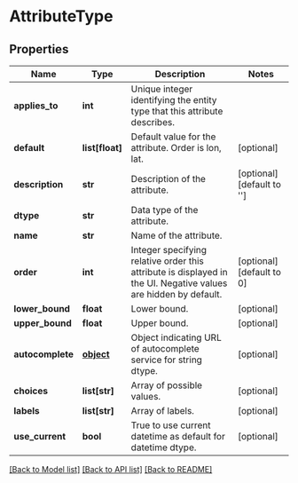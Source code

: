 # AttributeType

## Properties
Name | Type | Description | Notes
------------ | ------------- | ------------- | -------------
**applies_to** | **int** | Unique integer identifying the entity type that this attribute describes. | 
**default** | **list[float]** | Default value for the attribute. Order is lon, lat. | [optional] 
**description** | **str** | Description of the attribute. | [optional] [default to '']
**dtype** | **str** | Data type of the attribute. | 
**name** | **str** | Name of the attribute. | 
**order** | **int** | Integer specifying relative order this attribute is displayed in the UI. Negative values are hidden by default. | [optional] [default to 0]
**lower_bound** | **float** | Lower bound. | [optional] 
**upper_bound** | **float** | Upper bound. | [optional] 
**autocomplete** | [**object**](.md) | Object indicating URL of autocomplete service for string dtype. | [optional] 
**choices** | **list[str]** | Array of possible values. | [optional] 
**labels** | **list[str]** | Array of labels. | [optional] 
**use_current** | **bool** | True to use current datetime as default for datetime dtype. | [optional] 

[[Back to Model list]](../README.md#documentation-for-models) [[Back to API list]](../README.md#documentation-for-api-endpoints) [[Back to README]](../README.md)


